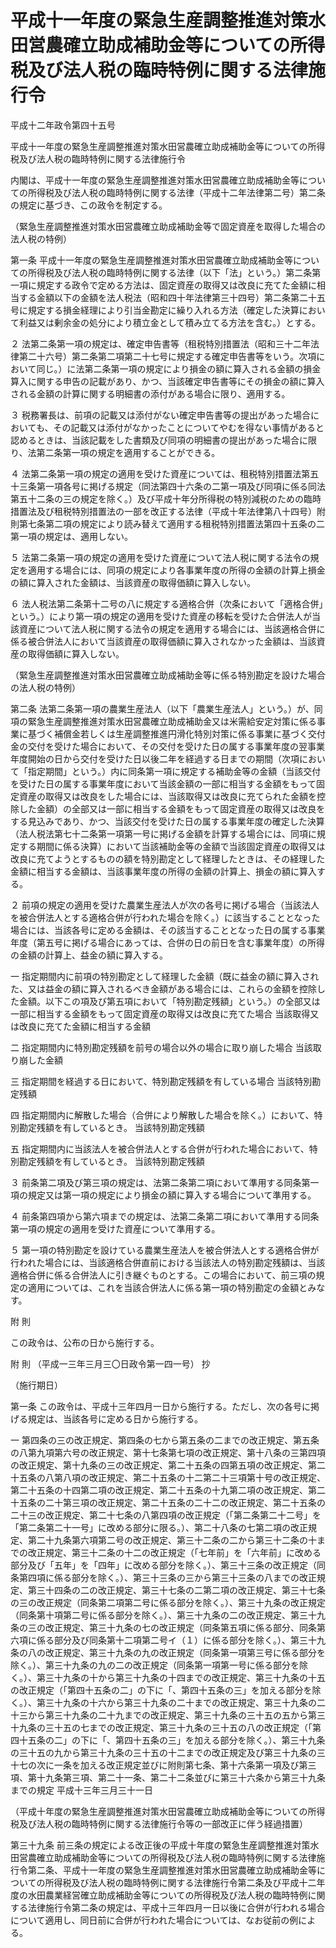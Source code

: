 # 平成十一年度の緊急生産調整推進対策水田営農確立助成補助金等についての所得税及び法人税の臨時特例に関する法律施行令

平成十二年政令第四十五号

平成十一年度の緊急生産調整推進対策水田営農確立助成補助金等についての所得税及び法人税の臨時特例に関する法律施行令

内閣は、平成十一年度の緊急生産調整推進対策水田営農確立助成補助金等についての所得税及び法人税の臨時特例に関する法律（平成十二年法律第二号）第二条の規定に基づき、この政令を制定する。

（緊急生産調整推進対策水田営農確立助成補助金等で固定資産を取得した場合の法人税の特例）

第一条 平成十一年度の緊急生産調整推進対策水田営農確立助成補助金等についての所得税及び法人税の臨時特例に関する法律（以下「法」という。）第二条第一項に規定する政令で定める方法は、固定資産の取得又は改良に充てた金額に相当する金額以下の金額を法人税法（昭和四十年法律第三十四号）第二条第二十五号に規定する損金経理により引当金勘定に繰り入れる方法（確定した決算において利益又は剰余金の処分により積立金として積み立てる方法を含む。）とする。

２ 法第二条第一項の規定は、確定申告書等（租税特別措置法（昭和三十二年法律第二十六号）第二条第二項第二十七号に規定する確定申告書等をいう。次項において同じ。）に法第二条第一項の規定により損金の額に算入される金額の損金算入に関する申告の記載があり、かつ、当該確定申告書等にその損金の額に算入される金額の計算に関する明細書の添付がある場合に限り、適用する。

３ 税務署長は、前項の記載又は添付がない確定申告書等の提出があった場合においても、その記載又は添付がなかったことについてやむを得ない事情があると認めるときは、当該記載をした書類及び同項の明細書の提出があった場合に限り、法第二条第一項の規定を適用することができる。

４ 法第二条第一項の規定の適用を受けた資産については、租税特別措置法第五十三条第一項各号に掲げる規定（同法第四十六条の二第一項及び同項に係る同法第五十二条の三の規定を除く。）及び平成十年分所得税の特別減税のための臨時措置法及び租税特別措置法の一部を改正する法律（平成十年法律第八十四号）附則第七条第二項の規定により読み替えて適用する租税特別措置法第四十五条の二第一項の規定は、適用しない。

５ 法第二条第一項の規定の適用を受けた資産について法人税に関する法令の規定を適用する場合には、同項の規定により各事業年度の所得の金額の計算上損金の額に算入された金額は、当該資産の取得価額に算入しない。

６ 法人税法第二条第十二号の八に規定する適格合併（次条において「適格合併」という。）により第一項の規定の適用を受けた資産の移転を受けた合併法人が当該資産について法人税に関する法令の規定を適用する場合には、当該適格合併に係る被合併法人において当該資産の取得価額に算入されなかった金額は、当該資産の取得価額に算入しない。

（緊急生産調整推進対策水田営農確立助成補助金等に係る特別勘定を設けた場合の法人税の特例）

第二条 法第二条第一項の農業生産法人（以下「農業生産法人」という。）が、同項の緊急生産調整推進対策水田営農確立助成補助金又は米需給安定対策に係る事業に基づく補償金若しくは生産調整推進円滑化特別対策に係る事業に基づく交付金の交付を受けた場合において、その交付を受けた日の属する事業年度の翌事業年度開始の日から交付を受けた日以後二年を経過する日までの期間（次項において「指定期間」という。）内に同条第一項に規定する補助金等の金額（当該交付を受けた日の属する事業年度において当該金額の一部に相当する金額をもって固定資産の取得又は改良をした場合には、当該取得又は改良に充てられた金額を控除した金額）の全部又は一部に相当する金額をもって固定資産の取得又は改良をする見込みであり、かつ、当該交付を受けた日の属する事業年度の確定した決算（法人税法第七十二条第一項第一号に掲げる金額を計算する場合には、同項に規定する期間に係る決算）において当該補助金等の金額で当該固定資産の取得又は改良に充てようとするものの額を特別勘定として経理したときは、その経理した金額に相当する金額は、当該事業年度の所得の金額の計算上、損金の額に算入する。

２ 前項の規定の適用を受けた農業生産法人が次の各号に掲げる場合（当該法人を被合併法人とする適格合併が行われた場合を除く。）に該当することとなった場合には、当該各号に定める金額は、その該当することとなった日の属する事業年度（第五号に掲げる場合にあっては、合併の日の前日を含む事業年度）の所得の金額の計算上、益金の額に算入する。

一 指定期間内に前項の特別勘定として経理した金額（既に益金の額に算入された、又は益金の額に算入されるべき金額がある場合には、これらの金額を控除した金額。以下この項及び第五項において「特別勘定残額」という。）の全部又は一部に相当する金額をもって固定資産の取得又は改良に充てた場合 当該取得又は改良に充てた金額に相当する金額

二 指定期間内に特別勘定残額を前号の場合以外の場合に取り崩した場合 当該取り崩した金額

三 指定期間を経過する日において、特別勘定残額を有している場合 当該特別勘定残額

四 指定期間内に解散した場合（合併により解散した場合を除く。）において、特別勘定残額を有しているとき。 当該特別勘定残額

五 指定期間内に当該法人を被合併法人とする合併が行われた場合において、特別勘定残額を有しているとき。 当該特別勘定残額

３ 前条第二項及び第三項の規定は、法第二条第二項において準用する同条第一項の規定又は第一項の規定により損金の額に算入する場合について準用する。

４ 前条第四項から第六項までの規定は、法第二条第二項において準用する同条第一項の規定の適用を受けた資産について準用する。

５ 第一項の特別勘定を設けている農業生産法人を被合併法人とする適格合併が行われた場合には、当該適格合併直前における当該法人の特別勘定残額は、当該適格合併に係る合併法人に引き継ぐものとする。この場合において、前三項の規定の適用については、これを当該合併法人に係る第一項の特別勘定の金額とみなす。

附 則

この政令は、公布の日から施行する。

附 則 （平成一三年三月三〇日政令第一四一号） 抄

（施行期日）

第一条 この政令は、平成十三年四月一日から施行する。ただし、次の各号に掲げる規定は、当該各号に定める日から施行する。

一 第四条の三の改正規定、第四条の七から第五条の二までの改正規定、第五条の八第九項第六号の改正規定、第十七条第七項の改正規定、第十八条の三第四項の改正規定、第十九条の三の改正規定、第二十五条の四第五項の改正規定、第二十五条の八第八項の改正規定、第二十五条の十二第二十三項第十号の改正規定、第二十五条の十四第二項の改正規定、第二十五条の十九第二項の改正規定、第二十五条の二十第三項の改正規定、第二十五条の二十二の改正規定、第二十五条の二十三の改正規定、第二十七条の八第四項の改正規定（「第二条第二十二号」を「第二条第二十一号」に改める部分に限る。）、第二十八条の七第二項の改正規定、第二十九条第六項第二号の改正規定、第三十二条の二から第三十二条の十までの改正規定、第三十二条の十二の改正規定（「七年前」を「六年前」に改める部分及び「五年」を「四年」に改める部分を除く。）、第三十三条の改正規定（同条第四項に係る部分を除く。）、第三十三条の三から第三十三条の八までの改正規定、第三十四条の二の改正規定、第三十七条の二第二項の改正規定、第三十七条の三の改正規定（同条第二項第二号に係る部分を除く。）、第三十九条の改正規定（同条第十項第二号に係る部分を除く。）、第三十九条の二の改正規定、第三十九条の三の改正規定、第三十九条の七の改正規定（同条第五項に係る部分、同条第六項に係る部分及び同条第十二項第二号イ（１）に係る部分を除く。）、第三十九条の八の改正規定、第三十九条の九の改正規定（同条第一項第三号に係る部分を除く。）、第三十九条の九の二の改正規定（同条第一項第一号に係る部分を除く。）、第三十九条の十から第三十九条の十四までの改正規定、第三十九条の十五の改正規定（「第四十五条の二」の下に「、第四十五条の三」を加える部分を除く。）、第三十九条の十六から第三十九条の二十までの改正規定、第三十九条の二十三から第三十九条の二十九までの改正規定、第三十九条の三十五の五から第三十九条の三十五の七までの改正規定、第三十九条の三十五の八の改正規定（「第四十五条の二」の下に「、第四十五条の三」を加える部分を除く。）、第三十九条の三十五の九から第三十九条の三十五の十二までの改正規定及び第三十九条の三十七の次に一条を加える改正規定並びに附則第七条、第十六条第一項及び第三項、第十九条第三項、第二十一条、第二十二条並びに第三十六条から第三十九条までの規定 平成十三年三月三十一日

（平成十年度の緊急生産調整推進対策水田営農確立助成補助金等についての所得税及び法人税の臨時特例に関する法律施行令等の一部改正に伴う経過措置）

第三十九条 前三条の規定による改正後の平成十年度の緊急生産調整推進対策水田営農確立助成補助金等についての所得税及び法人税の臨時特例に関する法律施行令第二条、平成十一年度の緊急生産調整推進対策水田営農確立助成補助金等についての所得税及び法人税の臨時特例に関する法律施行令第二条及び平成十二年度の水田農業経営確立助成補助金等についての所得税及び法人税の臨時特例に関する法律施行令第二条の規定は、平成十三年四月一日以後に合併が行われる場合について適用し、同日前に合併が行われた場合については、なお従前の例による。
